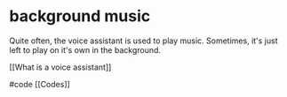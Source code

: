 # background music
Quite often, the voice assistant is used to play music. Sometimes, it's just left to play on it's own in the background.

[[What is a voice assistant]]

#code [[Codes]]
